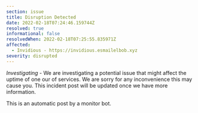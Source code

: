 ```yaml
---
section: issue
title: Disruption Detected
date: 2022-02-18T07:24:46.159744Z
resolved: true
informational: false
resolvedWhen: 2022-02-18T07:25:55.835971Z
affected:
  - Invidious - https://invidious.esmailelbob.xyz
severity: disrupted
---
```

*Investigating* - We are investigating a potential issue that might affect the uptime of one our of services. We are sorry for any inconvenience this may cause you. This incident post will be updated once we have more information.

This is an automatic post by a monitor bot.
        